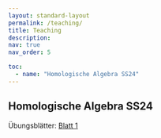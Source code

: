 ```yaml
---
layout: standard-layout
permalink: /teaching/
title: Teaching
description: 
nav: true
nav_order: 5

toc:
  - name: "Homologische Algebra SS24"
---
```


## Homologische Algebra SS24
Übungsblätter:
[Blatt 1](/assets/pdf/Homologische_Algebra_Blatt1.pdf)
